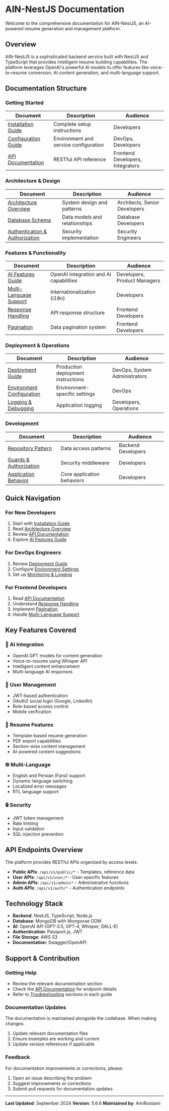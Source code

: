 # AIN-NestJS Documentation

Welcome to the comprehensive documentation for AIN-NestJS, an AI-powered resume generation and management platform.

## Overview

AIN-NestJS is a sophisticated backend service built with NestJS and TypeScript that provides intelligent resume building capabilities. The platform leverages OpenAI's powerful AI models to offer features like voice-to-resume conversion, AI content generation, and multi-language support.

## Documentation Structure

### Getting Started

| Document | Description | Audience |
|----------|-------------|----------|
| [Installation Guide](installation.md) | Complete setup instructions | Developers |
| [Configuration Guide](configuration.md) | Environment and service configuration | DevOps, Developers |
| [API Documentation](api.md) | RESTful API reference | Frontend Developers, Integrators |

### Architecture & Design

| Document | Description | Audience |
|----------|-------------|----------|
| [Architecture Overview](architecture.md) | System design and patterns | Architects, Senior Developers |
| [Database Schema](database.md) | Data models and relationships | Database Developers |
| [Authentication & Authorization](authentication.md) | Security implementation | Security Engineers |

### Features & Functionality

| Document | Description | Audience |
|----------|-------------|----------|
| [AI Features Guide](ai-features.md) | OpenAI integration and AI capabilities | Developers, Product Managers |
| [Multi-Language Support](language.md) | Internationalization (i18n) | Developers |
| [Response Handling](response.md) | API response structure | Frontend Developers |
| [Pagination](pagination.md) | Data pagination system | Frontend Developers |

### Deployment & Operations

| Document | Description | Audience |
|----------|-------------|----------|
| [Deployment Guide](deployment.md) | Production deployment instructions | DevOps, System Administrators |
| [Environment Configuration](environment.md) | Environment-specific settings | DevOps |
| [Logging & Debugging](logger.md) | Application logging | Developers, Operations |

### Development

| Document | Description | Audience |
|----------|-------------|----------|
| [Repository Pattern](repository.md) | Data access patterns | Backend Developers |
| [Guards & Authorization](guard.md) | Security middleware | Developers |
| [Application Behavior](behaviour.md) | Core application behaviors | Developers |

## Quick Navigation

### For New Developers
1. Start with [Installation Guide](installation.md)
2. Read [Architecture Overview](architecture.md)
3. Review [API Documentation](api.md)
4. Explore [AI Features Guide](ai-features.md)

### For DevOps Engineers
1. Review [Deployment Guide](deployment.md)
2. Configure [Environment Settings](configuration.md)
3. Set up [Monitoring & Logging](logger.md)

### For Frontend Developers
1. Read [API Documentation](api.md)
2. Understand [Response Handling](response.md)
3. Implement [Pagination](pagination.md)
4. Handle [Multi-Language Support](language.md)

## Key Features Covered

### 🤖 AI Integration
- OpenAI GPT models for content generation
- Voice-to-resume using Whisper API
- Intelligent content enhancement
- Multi-language AI responses

### 👥 User Management
- JWT-based authentication
- OAuth2 social login (Google, LinkedIn)
- Role-based access control
- Mobile verification

### 📄 Resume Features
- Template-based resume generation
- PDF export capabilities
- Section-wise content management
- AI-powered content suggestions

### 🌐 Multi-Language
- English and Persian (Farsi) support
- Dynamic language switching
- Localized error messages
- RTL language support

### 🔒 Security
- JWT token management
- Rate limiting
- Input validation
- SQL injection prevention

## API Endpoints Overview

The platform provides RESTful APIs organized by access levels:

- **Public APIs**: `/api/v1/public/*` - Templates, reference data
- **User APIs**: `/api/v1/user/*` - User-specific features
- **Admin APIs**: `/api/v1/admin/*` - Administrative functions
- **Auth APIs**: `/api/v1/auth/*` - Authentication endpoints

## Technology Stack

- **Backend**: NestJS, TypeScript, Node.js
- **Database**: MongoDB with Mongoose ODM
- **AI**: OpenAI API (GPT-3.5, GPT-4, Whisper, DALL-E)
- **Authentication**: Passport.js, JWT
- **File Storage**: AWS S3
- **Documentation**: Swagger/OpenAPI

## Support & Contribution

### Getting Help
- Review the relevant documentation section
- Check the [API Documentation](api.md) for endpoint details
- Refer to [Troubleshooting](#troubleshooting) sections in each guide

### Documentation Updates
The documentation is maintained alongside the codebase. When making changes:
1. Update relevant documentation files
2. Ensure examples are working and current
3. Update version references if applicable

### Feedback
For documentation improvements or corrections, please:
1. Open an issue describing the problem
2. Suggest improvements or corrections
3. Submit pull requests for documentation updates

---

**Last Updated**: September 2024
**Version**: 5.6.6
**Maintained by**: AmiRostami
